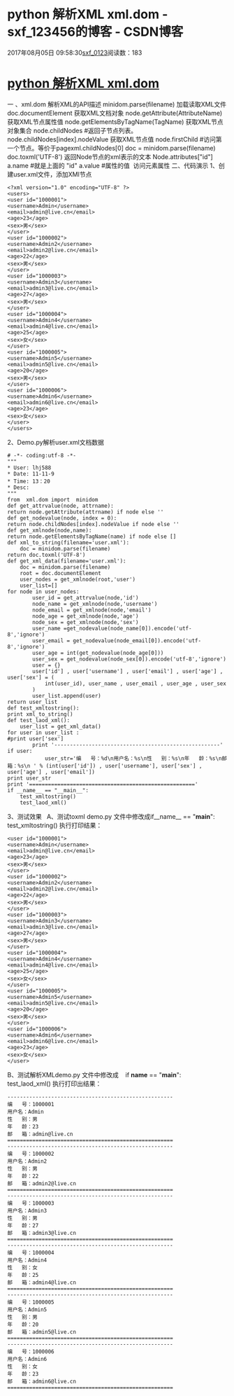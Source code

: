 # python 解析XML xml.dom - sxf_123456的博客 - CSDN博客
2017年08月05日 09:58:30[sxf_0123](https://me.csdn.net/sxf_123456)阅读数：183
# [python 解析XML xml.dom](http://www.cnblogs.com/lhj588/archive/2011/11/09/2242483.html)
一 、xml.dom 解析XML的API描述
minidom.parse(filename)
加载读取XML文件
doc.documentElement
获取XML文档对象
node.getAttribute(AttributeName)
获取XML节点属性值
node.getElementsByTagName(TagName)
获取XML节点对象集合
node.childNodes #返回子节点列表。
node.childNodes[index].nodeValue
获取XML节点值
node.firstChild
#访问第一个节点。等价于pagexml.childNodes[0]
doc = minidom.parse(filename)
doc.toxml('UTF-8')
返回Node节点的xml表示的文本
Node.attributes["id"]
a.name #就是上面的 "id"
a.value #属性的值 
访问元素属性
二、代码演示
1、创建user.xml文件，添加XMl节点
```
<?xml version="1.0" encoding="UTF-8" ?>
<users>
<user id="1000001">
<username>Admin</username>
<email>admin@live.cn</email>
<age>23</age>
<sex>男</sex>
</user>
<user id="1000002">
<username>Admin2</username>
<email>admin2@live.cn</email>
<age>22</age>
<sex>男</sex>
</user>
<user id="1000003">
<username>Admin3</username>
<email>admin3@live.cn</email>
<age>27</age>
<sex>男</sex>
</user>
<user id="1000004">
<username>Admin4</username>
<email>admin4@live.cn</email>
<age>25</age>
<sex>女</sex>
</user>
<user id="1000005">
<username>Admin5</username>
<email>admin5@live.cn</email>
<age>20</age>
<sex>男</sex>
</user>
<user id="1000006">
<username>Admin6</username>
<email>admin6@live.cn</email>
<age>23</age>
<sex>女</sex>
</user>
</users>
```
2、Demo.py解析user.xml文档数据
```
# -*- coding:utf-8 -*-
"""
* User: lhj588
* Date: 11-11-9
* Time: 13：20
* Desc:
""" 
from  xml.dom import  minidom
def get_attrvalue(node, attrname):
return node.getAttribute(attrname) if node else ''
def get_nodevalue(node, index = 0):
return node.childNodes[index].nodeValue if node else ''
def get_xmlnode(node,name):
return node.getElementsByTagName(name) if node else []
def xml_to_string(filename='user.xml'):
    doc = minidom.parse(filename)
return doc.toxml('UTF-8')
def get_xml_data(filename='user.xml'):
    doc = minidom.parse(filename) 
    root = doc.documentElement
    user_nodes = get_xmlnode(root,'user')
    user_list=[]
for node in user_nodes: 
        user_id = get_attrvalue(node,'id') 
        node_name = get_xmlnode(node,'username')
        node_email = get_xmlnode(node,'email')
        node_age = get_xmlnode(node,'age')
        node_sex = get_xmlnode(node,'sex')
        user_name =get_nodevalue(node_name[0]).encode('utf-8','ignore')
        user_email = get_nodevalue(node_email[0]).encode('utf-8','ignore') 
        user_age = int(get_nodevalue(node_age[0]))
        user_sex = get_nodevalue(node_sex[0]).encode('utf-8','ignore') 
        user = {}
        user['id'] , user['username'] , user['email'] , user['age'] , user['sex'] = (
            int(user_id), user_name , user_email , user_age , user_sex
        )
        user_list.append(user)
return user_list
def test_xmltostring():
print xml_to_string()
def test_laod_xml():
    user_list = get_xml_data()
for user in user_list :
#print user['sex']
        print '-----------------------------------------------------'
if user:
            user_str='编   号：%d\n用户名：%s\n性   别：%s\n年   龄：%s\n邮   箱：%s\n ' % (int(user['id']) , user['username'], user['sex'] , user['age'] , user['email'])
print user_str
print '====================================================='
if __name__ == "__main__":
    test_xmltostring()
    test_laod_xml()
```
3、测试效果
  A、测试toxml
demo.py 文件中修改成if__name__ == "__main__":
    test_xmltostring() 执行打印结果：
```
<user id="1000001">
<username>Admin</username>
<email>admin@live.cn</email>
<age>23</age>
<sex>男</sex>
</user>
<user id="1000002">
<username>Admin2</username>
<email>admin2@live.cn</email>
<age>22</age>
<sex>男</sex>
</user>
<user id="1000003">
<username>Admin3</username>
<email>admin3@live.cn</email>
<age>27</age>
<sex>男</sex>
</user>
<user id="1000004">
<username>Admin4</username>
<email>admin4@live.cn</email>
<age>25</age>
<sex>女</sex>
</user>
<user id="1000005">
<username>Admin5</username>
<email>admin5@live.cn</email>
<age>20</age>
<sex>男</sex>
</user>
<user id="1000006">
<username>Admin6</username>
<email>admin6@live.cn</email>
<age>23</age>
<sex>女</sex>
</user>
```
B、测试解析XMLdemo.py 文件中修改成
   if __name__ == "__main__": 
        test_laod_xml()
执行打印出结果：
```
-----------------------------------------------------
编   号：1000001
用户名：Admin
性   别：男
年   龄：23
邮   箱：admin@live.cn
=====================================================
-----------------------------------------------------
编   号：1000002
用户名：Admin2
性   别：男
年   龄：22
邮   箱：admin2@live.cn
=====================================================
-----------------------------------------------------
编   号：1000003
用户名：Admin3
性   别：男
年   龄：27
邮   箱：admin3@live.cn
=====================================================
-----------------------------------------------------
编   号：1000004
用户名：Admin4
性   别：女
年   龄：25
邮   箱：admin4@live.cn
=====================================================
-----------------------------------------------------
编   号：1000005
用户名：Admin5
性   别：男
年   龄：20
邮   箱：admin5@live.cn
=====================================================
-----------------------------------------------------
编   号：1000006
用户名：Admin6
性   别：女
年   龄：23
邮   箱：admin6@live.cn
=====================================================
```
